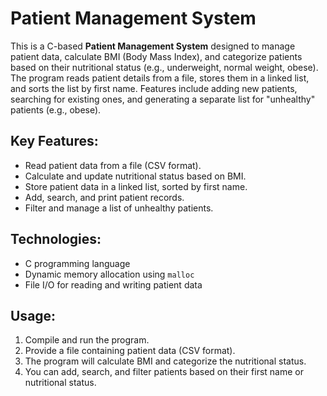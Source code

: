 # Patient Management System

This is a C-based **Patient Management System** designed to manage patient data, calculate BMI (Body Mass Index), and categorize patients based on their nutritional status (e.g., underweight, normal weight, obese). The program reads patient details from a file, stores them in a linked list, and sorts the list by first name. Features include adding new patients, searching for existing ones, and generating a separate list for "unhealthy" patients (e.g., obese).

## Key Features:
- Read patient data from a file (CSV format).
- Calculate and update nutritional status based on BMI.
- Store patient data in a linked list, sorted by first name.
- Add, search, and print patient records.
- Filter and manage a list of unhealthy patients.

## Technologies:
- C programming language
- Dynamic memory allocation using `malloc`
- File I/O for reading and writing patient data

## Usage:
1. Compile and run the program.
2. Provide a file containing patient data (CSV format).
3. The program will calculate BMI and categorize the nutritional status.
4. You can add, search, and filter patients based on their first name or nutritional status.

